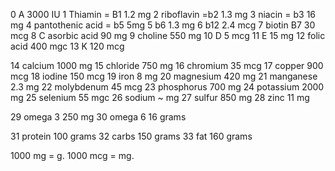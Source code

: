 0 A   3000 IU
1 Thiamin = B1  1.2 mg
2 riboflavin =b2 1.3 mg
3 niacin = b3  16 mg
4 pantothenic acid = b5 5mg
5 b6 1.3 mg
6 b12 2.4 mcg
7 biotin B7  30 mcg
8 C asorbic acid  90 mg
9 choline 550 mg
10 D 5 mcg
11 E 15 mg
12 folic acid 400 mgc
13 K 120 mcg

14 calcium 1000 mg
15 chloride 750 mg
16 chromium 35 mcg
17 copper 900 mcg
18 iodine 150 mcg
19 iron 8 mg
20 magnesium 420 mg
21 manganese 2.3 mg
22 molybdenum 45 mcg
23 phosphorus 700 mg
24 potassium 2000 mg
25 selenium 55 mgc
26 sodium ~ mg
27 sulfur 850 mg
28 zinc 11 mg

29 omega 3  250 mg
30 omega 6  16 grams

31 protein 100 grams
32 carbs  150 grams
33 fat    160 grams

1000 mg = g.
1000 mcg = mg.